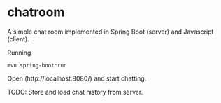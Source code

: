 # chatroom

A simple chat room implemented in Spring Boot (server) and Javascript
(client).

Running
```
mvn spring-boot:run
```

Open (http://localhost:8080/) and start chatting.


TODO: Store and load chat history from server.
